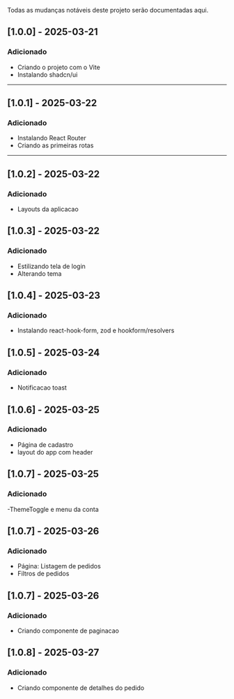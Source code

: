 Todas as mudanças notáveis deste projeto serão documentadas aqui.

## [1.0.0] - 2025-03-21

### Adicionado

- Criando o projeto com o Vite
- Instalando shadcn/ui

---

## [1.0.1] - 2025-03-22

### Adicionado

- Instalando React Router
- Criando as primeiras rotas

---

## [1.0.2] - 2025-03-22

### Adicionado

- Layouts da aplicacao

## [1.0.3] - 2025-03-22

### Adicionado

- Estilizando tela de login
- Alterando tema

## [1.0.4] - 2025-03-23

### Adicionado

- Instalando react-hook-form, zod e hookform/resolvers

## [1.0.5] - 2025-03-24

### Adicionado

- Notificacao toast

## [1.0.6] - 2025-03-25

### Adicionado

- Página de cadastro
- layout do app com header

## [1.0.7] - 2025-03-25

### Adicionado

-ThemeToggle e menu da conta

## [1.0.7] - 2025-03-26

### Adicionado

- Página: Listagem de pedidos
- Filtros de pedidos

## [1.0.7] - 2025-03-26

### Adicionado

- Criando componente de paginacao

## [1.0.8] - 2025-03-27

### Adicionado

- Criando componente de detalhes do pedido
